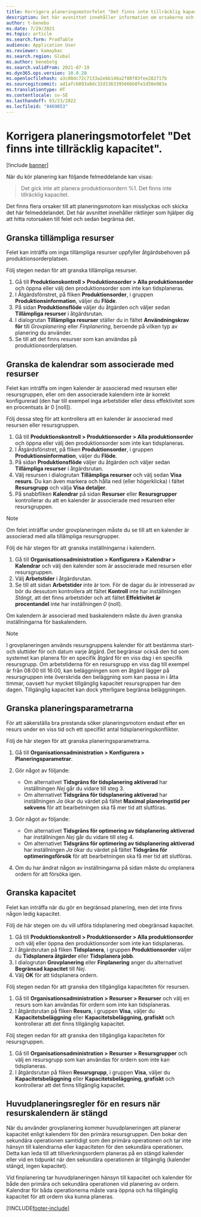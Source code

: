 ```yaml
---
title: Korrigera planeringsmotorfelet "Det finns inte tillräcklig kapacitet" och begränsad kapacitet
description: Det här avsnittet innehåller information om orsakerna och lösningarna för planeringsmotorfelet "Produktionsorder %1 kunde inte tidsplaneras. Det finns inte tillräcklig kapacitet".
author: t-benebo
ms.date: 7/29/2021
ms.topic: article
ms.search.form: ProdTable
audience: Application User
ms.reviewer: kamaybac
ms.search.region: Global
ms.author: benebotg
ms.search.validFrom: 2021-07-19
ms.dyn365.ops.version: 10.0.20
ms.openlocfilehash: a3c08dc72c7133a2ebb148a2f88f83fee282717b
ms.sourcegitcommit: ad1afc6893a8dc32d1363395666b0fe1d50e983a
ms.translationtype: HT
ms.contentlocale: sv-SE
ms.lasthandoff: 03/23/2022
ms.locfileid: "8469853"
---
```

# <a name="fix-the-not-enough-capacity-could-be-found-scheduling-engine-error"></a>Korrigera planeringsmotorfelet "Det finns inte tillräcklig kapacitet".

[!include [banner](../includes/banner.md)]

När du kör planering kan följande felmeddelande kan visas:

> Det gick inte att planera produktionsordern %1. Det finns inte tillräcklig kapacitet.

Det finns flera orsaker till att planeringsmotorn kan misslyckas och skicka det här felmeddelandet. Det här avsnittet innehåller riktlinjer som hjälper dig att hitta rotorsaken till felet och sedan begränsa det.

## <a name="review-the-applicable-resources"></a>Granska tillämpliga resurser

Felet kan inträffa om inga tillämpliga resurser uppfyller åtgärdsbehoven på produktionsorderplatsen.

Följ stegen nedan för att granska tillämpliga resurser.

1. Gå till **Produktionskontroll \> Produktionsorder \> Alla produktionsorder** och öppna eller välj den produktionsorder som inte kan tidsplaneras.
1. I Åtgärdsfönstret, på fliken **Produktionsorder**, i gruppen **Produktionsinformation**, väljer du **Flöde**.
1. På sidan **Produktionsflöde** väljer du åtgärden och väljer sedan **Tillämpliga resurser** i åtgärdsrutan.
1. I dialogrutan **Tillämpliga resurser** ställer du in fältet **Användningskrav för** till *Grovplanering* eller *Finplanering*, beroende på vilken typ av planering du använder.
1. Se till att det finns resurser som kan användas på produktionsorderplatsen.

## <a name="review-the-calendars-that-are-associated-with-resources"></a>Granska de kalendrar som associerade med resurser

Felet kan inträffa om ingen kalender är associerad med resursen eller resursgruppen, eller om den associerade kalendern inte är korrekt konfigurerad (den har till exempel inga arbetstider eller dess effektivitet som en procentsats är 0 \[noll\]).

Följ dessa steg för att kontrollera att en kalender är associerad med resursen eller resursgruppen.

1. Gå till **Produktionskontroll \> Produktionsorder \> Alla produktionsorder** och öppna eller välj den produktionsorder som inte kan tidsplaneras.
1. I Åtgärdsfönstret, på fliken **Produktionsorder**, i gruppen **Produktionsinformation**, väljer du **Flöde**.
1. På sidan **Produktionsflöde** väljer du åtgärden och väljer sedan **Tillämpliga resurser** i åtgärdsrutan.
1. Välj resursen i dialogrutan **Tillämpliga resurser** och välj sedan **Visa resurs**. Du kan även markera och hålla ned (eller högerklicka) i fältet **Resursgrupp** och välja **Visa detaljer**.
1. På snabbfliken **Kalendrar** på sidan **Resurser** eller **Resursgrupper** kontrollerar du att en kalender är associerade med resursen eller resursgruppen.

> [!NOTE]
> Om felet inträffar under grovplaneringen måste du se till att en kalender är associerad med alla tillämpliga resursgrupper.

Följ de här stegen för att granska inställningarna i kalendern.

1. Gå till **Organisationsadministration \> Konfigurera \> Kalendrar \> Kalendrar** och välj den kalender som är associerade med resursen eller resursgruppen.
1. Välj **Arbetstider** i åtgärdsrutan.
1. Se till att sidan **Arbetstider** inte är tom. För de dagar du är intresserad av bör du dessutom kontrollera att fältet **Kontroll** inte har inställningen *Stängt*, att det finns arbetstider och att fältet **Effektivitet är procentandel** inte har inställningen *0* (noll).

Om kalendern är associerad med baskalendern måste du även granska inställningarna för baskalendern.

> [!NOTE]
> I grovplaneringen används resursgruppens kalender för att bestämma start- och sluttider för och datum varje åtgärd. Det begränsar också den tid som systemet kan planera för en specifik åtgärd för en viss dag i en specifik resursgrupp. Om arbetstiderna för en resursgrupp en viss dag till exempel är från 08:00 till 16:00, kan beläggningen som en åtgärd lägger på resursgruppen inte överskrida den beläggning som kan passa in i åtta timmar, oavsett hur mycket tillgänglig kapacitet resursgruppen har den dagen. Tillgänglig kapacitet kan dock ytterligare begränsa beläggningen.

## <a name="review-the-scheduling-parameters"></a>Granska planeringsparametrarna

För att säkerställa bra prestanda söker planeringsmotorn endast efter en resurs under en viss tid och ett specifikt antal tidsplaneringskonflikter.

Följ de här stegen för att granska planeringsparametrarna.

1. Gå till **Organisationsadministration \> Konfigurera \> Planeringsparametrar**.
1. Gör något av följande:

    - Om alternativet **Tidsgräns för tidsplanering aktiverad** har inställningen *Nej* går du vidare till steg 3.
    - Om alternativet **Tidsgräns för tidsplanering aktiverad** har inställningen *Ja* ökar du värdet på fältet **Maximal planeringstid per sekvens** för att bearbetningen ska få mer tid att slutföras.

1. Gör något av följande:

    - Om alternativet **Tidsgräns för optimering av tidsplanering aktiverad** har inställningen *Nej* går du vidare till steg 4.
    - Om alternativet **Tidsgräns för optimering av tidsplanering aktiverad** har inställningen *Ja* ökar du värdet på fältet **Tidsgräns för optimeringsförsök** för att bearbetningen ska få mer tid att slutföras.

1. Om du har ändrat någon av inställningarna på sidan måste du omplanera ordern för att försöka igen.

## <a name="review-capacity"></a>Granska kapacitet

Felet kan inträffa när du gör en begränsad planering, men det inte finns någon ledig kapacitet.

Följ de här stegen om du vill utföra tidsplanering med obegränsad kapacitet.

1. Gå till **Produktionskontroll \> Produktionsorder \> Alla produktionsorder** och välj eller öppna den produktionsorder som inte kan tidsplaneras.
1. I åtgärdsrutan på fliken **Tidsplanera**, i gruppen **Produktionsorder** väljer du **Tidsplanera åtgärder** eller **Tidsplanera jobb**.
1. I dialogrutan **Grovplanering** eller **Finplanering** anger du alternativet **Begränsad kapacitet** till *Nej*.
1. Välj **OK** för att tidsplanera ordern.

Följ stegen nedan för att granska den tillgängliga kapaciteten för resursen.

1. Gå till **Organisationsadministration \> Resurser \> Resurser** och välj en resurs som kan användas för ordern som inte kan tidsplaneras.
1. I åtgärdsrutan på fliken **Resurs**, i gruppen **Visa**, väljer du **Kapacitetsbeläggning** eller **Kapacitetsbeläggning, grafiskt** och kontrollerar att det finns tillgänglig kapacitet.

Följ stegen nedan för att granska den tillgängliga kapaciteten för resursgruppen.

1. Gå till **Organisationsadministration \> Resurser \> Resursgrupper** och välj en resursgrupp som kan användas för ordern som inte kan tidsplaneras.
1. I åtgärdsrutan på fliken **Resursgrupp**, i gruppen **Visa**, väljer du **Kapacitetsbeläggning** eller **Kapacitetsbeläggning, grafiskt** och kontrollerar att det finns tillgänglig kapacitet.

## <a name="master-planning-books-a-resource-when-the-resource-calendar-is-closed"></a>Huvudplaneringsregler för en resurs när resurskalendern är stängd

När du använder grovplanering kommer huvudplaneringen att planerar kapacitet enligt kalendern för den primära resursgruppen. Den bokar den sekundära operationen samtidigt som den primära operationen och tar inte hänsyn till kalendrarna eller kapaciteten för den sekundära operationen. Detta kan leda till att tillverkningsordern planeras på en stängd kalender eller vid en tidpunkt när den sekundära operationen är tillgänglig (kalender stängd, ingen kapacitet).

Vid finplanering tar huvudplaneringen hänsyn till kapacitet och kalender för både den primära och sekundära operationen vid planering av ordern. Kalendrar för båda operationerna måste vara öppna och ha tillgänglig kapacitet för att ordern ska kunna planeras.

[!INCLUDE[footer-include](../../includes/footer-banner.md)]
